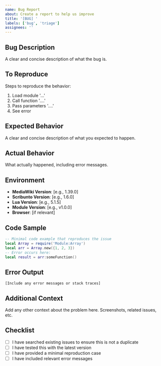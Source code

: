 ```yaml
---
name: Bug Report
about: Create a report to help us improve
title: '[BUG] '
labels: ['bug', 'triage']
assignees: ''
---
```


## Bug Description
A clear and concise description of what the bug is.

## To Reproduce
Steps to reproduce the behavior:
1. Load module '...'
2. Call function '....'
3. Pass parameters '....'
4. See error

## Expected Behavior
A clear and concise description of what you expected to happen.

## Actual Behavior
What actually happened, including error messages.

## Environment
- **MediaWiki Version**: [e.g., 1.39.0]
- **Scribunto Version**: [e.g., 1.6.0]
- **Lua Version**: [e.g., 5.1.5]
- **Module Version**: [e.g., v1.0.0]
- **Browser**: [if relevant]

## Code Sample
```lua
-- Minimal code example that reproduces the issue
local Array = require('Module:Array')
local arr = Array.new({1, 2, 3})
-- Error occurs here:
local result = arr:someFunction()
```

## Error Output
```
[Include any error messages or stack traces]
```

## Additional Context
Add any other context about the problem here. Screenshots, related issues, etc.

## Checklist
- [ ] I have searched existing issues to ensure this is not a duplicate
- [ ] I have tested this with the latest version
- [ ] I have provided a minimal reproduction case
- [ ] I have included relevant error messages
